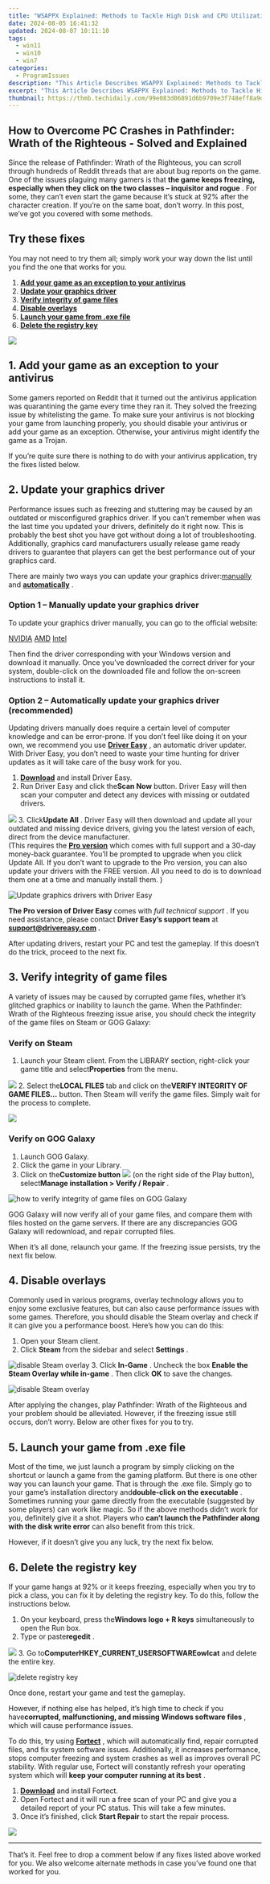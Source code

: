```yaml
---
title: "WSAPPX Explained: Methods to Tackle High Disk and CPU Utilization Efficiently"
date: 2024-08-05 16:41:32
updated: 2024-08-07 10:11:10
tags:
  - win11
  - win10
  - win7
categories:
  - ProgramIssues
description: "This Article Describes WSAPPX Explained: Methods to Tackle High Disk and CPU Utilization Efficiently"
excerpt: "This Article Describes WSAPPX Explained: Methods to Tackle High Disk and CPU Utilization Efficiently"
thumbnail: https://thmb.techidaily.com/99e083d06891d6b9709e3f748eff8a9d6ada1ef3054d20b60fdb2ab68b2e719b.png
---
```


## How to Overcome PC Crashes in Pathfinder: Wrath of the Righteous - Solved and Explained

Since the release of Pathfinder: Wrath of the Righteous, you can scroll through hundreds of Reddit threads that are about bug reports on the game. One of the issues plaguing many gamers is that **the game keeps freezing, especially when they click on the two classes – inquisitor and rogue** . For some, they can’t even start the game because it’s stuck at 92% after the character creation. If you’re on the same boat, don’t worry. In this post, we’ve got you covered with some methods.

## Try these fixes

 You may not need to try them all; simply work your way down the list until you find the one that works for you.

1. **[Add your game as an exception to your antivirus](https://tools.techidaily.com/drivereasy/download/)**
2. **[Update your graphics driver](https://tools.techidaily.com/drivereasy/download/)**
3. **[Verify integrity of game files](https://tools.techidaily.com/drivereasy/download/)**
4. **[Disable overlays](https://tools.techidaily.com/drivereasy/download/)**
5. **[Launch your game from .exe file](https://tools.techidaily.com/drivereasy/download/)**
6. **[Delete the registry key](https://tools.techidaily.com/drivereasy/download/)**

![](https://images.drivereasy.com/wp-content/uploads/2021/09/how-to-fix-Pathfinder-Wrath-of-the-Righteous-freezing-on-PC.jpg)

## 1\. Add your game as an exception to your antivirus

 Some gamers reported on Reddit that it turned out the antivirus application was quarantining the game every time they ran it. They solved the freezing issue by whitelisting the game. To make sure your antivirus is not blocking your game from launching properly, you should disable your antivirus or add your game as an exception. Otherwise, your antivirus might identify the game as a Trojan.

 If you’re quite sure there is nothing to do with your antivirus application, try the fixes listed below.

## 2\. Update your graphics driver

 Performance issues such as freezing and stuttering may be caused by an outdated or misconfigured graphics driver. If you can’t remember when was the last time you updated your drivers, definitely do it right now. This is probably the best shot you have got without doing a lot of troubleshooting. Additionally, graphics card manufacturers usually release game ready drivers to guarantee that players can get the best performance out of your graphics card.

 There are mainly two ways you can update your graphics driver:[manually](https://tools.techidaily.com/drivereasy/download/) and **[automatically](https://tools.techidaily.com/drivereasy/download/)**  .

### Option 1 – Manually update your graphics driver

 To update your graphics driver manually, you can go to the official website:

[NVIDIA](https://tools.techidaily.com/drivereasy/download/)
[AMD](https://www.amd.com/en/support)
[Intel](https://www.intel.com/content/www/us/en/download-center/home.html)

 Then find the driver corresponding with your Windows version and download it manually. Once you’ve downloaded the correct driver for your system, double-click on the downloaded file and follow the on-screen instructions to install it.

### Option 2 – Automatically update your graphics driver (recommended)

 Updating drivers manually does require a certain level of computer knowledge and can be error-prone. If you don’t feel like doing it on your own, we recommend you use **[Driver Easy](https://tools.techidaily.com/drivereasy/download/)**  , an automatic driver updater. With Driver Easy, you don’t need to waste your time hunting for driver updates as it will take care of the busy work for you.

1. **[Download](https://tools.techidaily.com/drivereasy/download/)**  and install Driver Easy.
2. Run Driver Easy and click the**Scan Now** button. Driver Easy will then scan your computer and detect any devices with missing or outdated drivers.  

![](https://images.drivereasy.com/wp-content/uploads/2021/08/scan-now-v5_7_0.jpg)
3. Click**Update All** . Driver Easy will then download and update all your outdated and missing device drivers, giving you the latest version of each, direct from the device manufacturer.  
 (This requires the **[Pro version](https://tools.techidaily.com/drivereasy/download/)**  which comes with full support and a 30-day money-back guarantee. You’ll be prompted to upgrade when you click Update All. If you don’t want to upgrade to the Pro version, you can also update your drivers with the FREE version. All you need to do is to download them one at a time and manually install them. )  

![Update graphics drivers with Driver Easy](https://images.drivereasy.com/wp-content/uploads/2020/09/de-update-all-rtx-3080.jpg)

**The Pro version of Driver Easy** comes with _full technical support_ . If you need assistance, please contact **Driver Easy’s support team** at **[support@drivereasy.com](https://tools.techidaily.com/drivereasy/download/) .**

 After updating drivers, restart your PC and test the gameplay. If this doesn’t do the trick, proceed to the next fix.

## 3\. Verify integrity of game files

 A variety of issues may be caused by corrupted game files, whether it’s glitched graphics or inability to launch the game. When the Pathfinder: Wrath of the Righteous freezing issue arise, you should check the integrity of the game files on Steam or GOG Galaxy:

### Verify on Steam

1. Launch your Steam client. From the LIBRARY section, right-click your game title and select**Properties** from the menu.  

![](https://images.drivereasy.com/wp-content/uploads/2021/08/steam-properties.jpg)
2. Select the**LOCAL FILES** tab and click on the**VERIFY INTEGRITY OF GAME FILES…** button. Then Steam will verify the game files. Simply wait for the process to complete.  

![](https://images.drivereasy.com/wp-content/uploads/2021/05/verify-integrity-of-game-files-1.png)

### Verify on GOG Galaxy

1. Launch GOG Galaxy.
2. Click the game in your Library.
3. Click on the**Customize button** ![](https://images.drivereasy.com/wp-content/uploads/2021/09/customization-button-GOG-Galaxy.png) (on the right side of the Play button), select**Manage installation > Verify / Repair** .  

![how to verify integrity of game files on GOG Galaxy](https://images.drivereasy.com/wp-content/uploads/2020/12/GOG-GALAXY.png)

 GOG Galaxy will now verify all of your game files, and compare them with files hosted on the game servers. If there are any discrepancies GOG Galaxy will redownload, and repair corrupted files.

 When it’s all done, relaunch your game. If the freezing issue persists, try the next fix below.

## 4\. Disable overlays

 Commonly used in various programs, overlay technology allows you to enjoy some exclusive features, but can also cause performance issues with some games. Therefore, you should disable the Steam overlay and check if it can give you a performance boost. Here’s how you can do this:

1. Open your Steam client.
2. Click **Steam** from the sidebar and select **Settings** .  

![disable Steam overlay](https://images.drivereasy.com/wp-content/uploads/2021/05/disable-Steam-overlay-1.jpg)
3. Click **In-Game** . Uncheck the box **Enable the Steam Overlay while in-game** . Then click **OK** to save the changes.  

![disable Steam overlay](https://images.drivereasy.com/wp-content/uploads/2021/05/disable-Steam-overlay-2.jpg)

 After applying the changes, play Pathfinder: Wrath of the Righteous and your problem should be alleviated. However, if the freezing issue still occurs, don’t worry. Below are other fixes for you to try.

## 5\. Launch your game from .exe file

 Most of the time, we just launch a program by simply clicking on the shortcut or launch a game from the gaming platform. But there is one other way you can launch your game. That is through the .exe file. Simply go to your game’s installation directory and**double-click on the executable** . Sometimes running your game directly from the executable (suggested by some players) can work like magic. So if the above methods didn’t work for you, definitely give it a shot. Players who **can’t launch the Pathfinder along with the disk write error** can also benefit from this trick.

However, if it doesn’t give you any luck, try the next fix below.

## 6\. Delete the registry key

 If your game hangs at 92% or it keeps freezing, especially when you try to pick a class, you can fix it by deleting the registry key. To do this, follow the instructions below.

1. On your keyboard, press the**Windows logo + R keys** simultaneously to open the Run box.
2. Type or paste**regedit** .  

![](https://images.drivereasy.com/wp-content/uploads/2019/08/regedit.png)
3. Go to**ComputerHKEY\_CURRENT\_USERSOFTWAREowlcat** and delete the entire key.  

![delete registry key](https://images.drivereasy.com/wp-content/uploads/2021/09/registry.png)

Once done, restart your game and test the gameplay.

 However, if nothing else has helped, it’s high time to check if you have**corrupted, malfunctioning, and missing Windows software files** , which will cause performance issues.

 To do this, try using **[Fortect](https://tools.techidaily.com/drivereasy/download/)**  , which will automatically find, repair corrupted files, and fix system software issues. Additionally, it increases performance, stops computer freezing and system crashes as well as improves overall PC stability. With regular use, Fortect will constantly refresh your operating system which will **keep your computer running at its best** .

1. **[Download](https://tools.techidaily.com/drivereasy/download/)**  and install Fortect.
2. Open Fortect and it will run a free scan of your PC and give you a detailed report of your PC status. This will take a few minutes.
3. Once it’s finished, click **Start Repair** to start the repair process.  

![](https://images.drivereasy.com/wp-content/uploads/2020/10/fortect-start-repair.jpg)

---

 That’s it. Feel free to drop a comment below if any fixes listed above worked for you. We also welcome alternate methods in case you’ve found one that worked for you.

<ins class="adsbygoogle"
     style="display:block"
     data-ad-format="autorelaxed"
     data-ad-client="ca-pub-7571918770474297"
     data-ad-slot="1223367746"></ins>



<ins class="adsbygoogle"
     style="display:block"
     data-ad-client="ca-pub-7571918770474297"
     data-ad-slot="8358498916"
     data-ad-format="auto"
     data-full-width-responsive="true"></ins>
